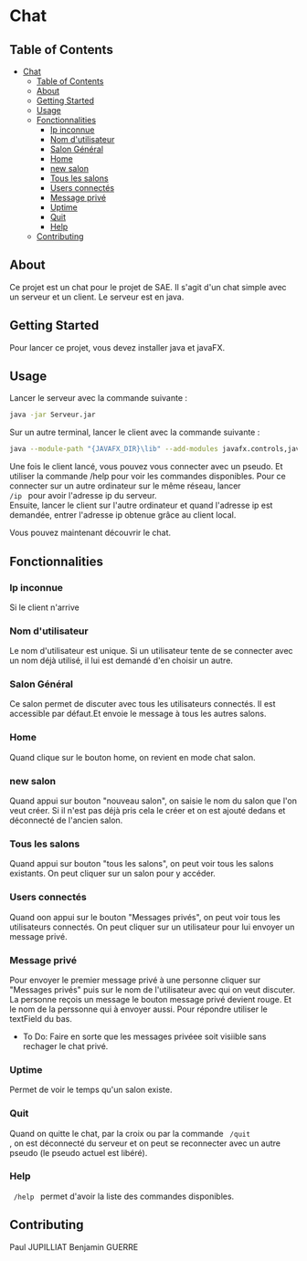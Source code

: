 # Chat

## Table of Contents

- [Chat](#chat)
  - [Table of Contents](#table-of-contents)
  - [About ](#about-)
  - [Getting Started ](#getting-started-)
  - [Usage ](#usage-)
  - [Fonctionnalities ](#fonctionnalities-)
    - [Ip inconnue](#ip-inconnue)
    - [Nom d'utilisateur](#nom-dutilisateur)
    - [Salon Général](#salon-général)
    - [Home](#home)
    - [new salon](#new-salon)
    - [Tous les salons](#tous-les-salons)
    - [Users connectés](#users-connectés)
    - [Message privé](#message-privé)
    - [Uptime](#uptime)
    - [Quit](#quit)
    - [Help](#help)
  - [Contributing ](#contributing-)

## About <a name = "about"></a>

Ce projet est un chat pour le projet de SAE. Il s'agit d'un chat simple avec un serveur et un client. Le serveur est en java.

## Getting Started <a name = "getting_started"></a>

Pour lancer ce projet, vous devez installer java et javaFX.

## Usage <a name = "usage"></a>

Lancer le serveur avec la commande suivante :

```bash
java -jar Serveur.jar
```

Sur un autre terminal, lancer le client avec la commande suivante :

```bash
java --module-path "{JAVAFX_DIR}\lib" --add-modules javafx.controls,javafx.fxml -cp bin launch.ChatApplication
```

Une fois le client lancé, vous pouvez vous connecter avec un pseudo. Et utiliser la commande /help pour voir les commandes disponibles.
Pour ce connecter sur un autre ordinateur sur le même réseau, lancer <code> /ip </code> pour avoir l'adresse ip du serveur.   
Ensuite, lancer le client sur l'autre ordinateur et quand l'adresse ip est demandée, entrer l'adresse ip obtenue grâce au client local.

Vous pouvez maintenant découvrir le chat.

## Fonctionnalities <a name = "fonctionnali"></a>
### Ip inconnue
Si le client n'arrive 
### Nom d'utilisateur
Le nom d'utilisateur est unique. Si un utilisateur tente de se connecter avec un nom déjà utilisé, il lui est demandé d'en choisir un autre.

### Salon Général
Ce salon permet de discuter avec tous les utilisateurs connectés. Il est accessible par défaut.Et envoie le message à tous les autres salons.

### Home
Quand clique sur le bouton home, on revient en mode chat salon.

### new salon
Quand appui sur bouton "nouveau salon", on saisie le nom du salon que l'on veut créer. Si il n'est pas déjà pris cela le créer et on est ajouté dedans et déconnecté de l'ancien salon.

### Tous les salons
Quand appui sur bouton "tous les salons", on peut voir tous les salons existants. On peut cliquer sur un salon pour y accéder.

### Users connectés
Quand oon appui sur le bouton "Messages privés", on peut voir tous les utilisateurs connectés. On peut cliquer sur un utilisateur pour lui envoyer un message privé.

### Message privé
Pour envoyer le premier message privé à une personne cliquer sur "Messages privés" puis sur le nom de l'utilisateur avec qui on veut discuter. 
La personne reçois un message le bouton message privé devient rouge. Et le nom de la perssonne qui à envoyer aussi.
Pour répondre utiliser le textField du bas.

- To Do: Faire en sorte que les messages privéee soit visiible sans rechager le chat privé.

### Uptime
Permet de voir le temps qu'un salon existe.

### Quit
Quand on quitte le chat, par la croix ou par la commande <code> /quit </code>, on est déconnecté du serveur et on peut se reconnecter avec un autre pseudo (le pseudo actuel est libéré).

### Help
<code> /help </code> permet d'avoir la liste des commandes disponibles.



## Contributing <a name = "contributor"></a>
Paul JUPILLIAT
Benjamin GUERRE

